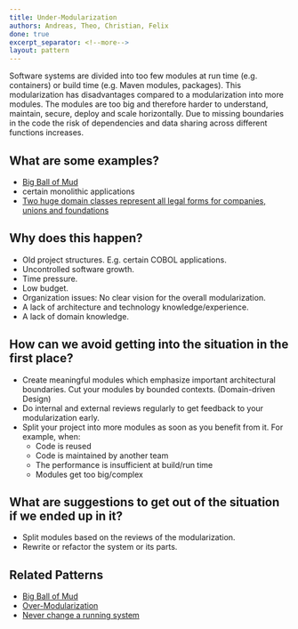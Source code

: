 ```yaml
---
title: Under-Modularization
authors: Andreas, Theo, Christian, Felix
done: true
excerpt_separator: <!--more-->
layout: pattern
---
```

Software systems are divided into too few modules at run time (e.g. containers) or build time (e.g. Maven modules, packages). This modularization has disadvantages compared to a modularization into more modules. <!--more-->The modules are too big and therefore harder to understand, maintain, secure, deploy and scale horizontally. Due to missing boundaries in the code the risk of dependencies and data sharing across different functions increases. 


## What are some examples?
- [Big Ball of Mud]
- certain monolithic applications
- [Two huge domain classes represent all legal forms for companies, unions and foundations](../case_studies/two_huge_domain_classes_represent_all_legal_forms_for_companies_unions_and_foundations.html)

## Why does this happen?
- Old project structures. E.g. certain COBOL applications.
- Uncontrolled software growth.
- Time pressure.
- Low budget.
- Organization issues: No clear vision for the overall modularization.
- A lack of architecture and technology knowledge/experience.
- A lack of domain knowledge.


## How can we avoid getting into the situation in the first place?
- Create meaningful modules which emphasize important architectural boundaries. Cut your modules by bounded contexts. (Domain-driven Design)
- Do internal and external reviews regularly to get feedback to your modularization early.
- Split your project into more modules as soon as you benefit from it. For example, when:
    - Code is reused
    - Code is maintained by another team
    - The performance is insufficient at build/run time
    - Modules get too big/complex


## What are suggestions to get out of the situation if we ended up in it?
- Split modules based on the reviews of the modularization.
- Rewrite or refactor the system or its parts.

## Related Patterns
- [Big Ball of Mud]
- [Over-Modularization](../patterns/over_modularization.html)
- [Never change a running system](../patterns/never_change_a_running_system.html)

[Big Ball of Mud]: http://laputan.org/mud/
